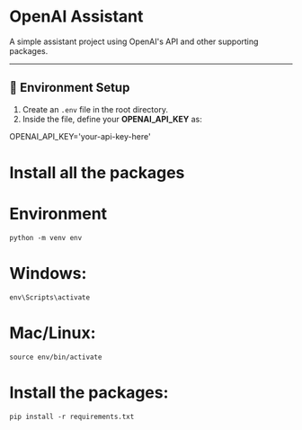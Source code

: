 # OpenAI Assistant

A simple assistant project using OpenAI's API and other supporting packages.

---

## 🔐 Environment Setup

1. Create an `.env` file in the root directory.
2. Inside the file, define your **OPENAI_API_KEY** as:

OPENAI_API_KEY='your-api-key-here'



# Install all the packages



# Environment

```
python -m venv env
```

# Windows:

```
env\Scripts\activate
```

# Mac/Linux:

```
source env/bin/activate
```

# Install the packages:

```
pip install -r requirements.txt
```